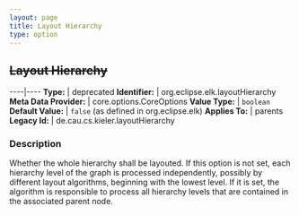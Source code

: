 ```yaml
---
layout: page
title: Layout Hierarchy
type: option
---
```

## ~~Layout Hierarchy~~

----|----
**Type:** | deprecated
**Identifier:** | org.eclipse.elk.layoutHierarchy
**Meta Data Provider:** | core.options.CoreOptions
**Value Type:** | `boolean`
**Default Value:** | `false` (as defined in org.eclipse.elk)
**Applies To:** | parents
**Legacy Id:** | de.cau.cs.kieler.layoutHierarchy

### Description

Whether the whole hierarchy shall be layouted. If this option is not set, each hierarchy level of the graph is processed independently, possibly by different layout algorithms, beginning with the lowest level. If it is set, the algorithm is responsible to process all hierarchy levels that are contained in the associated parent node.
